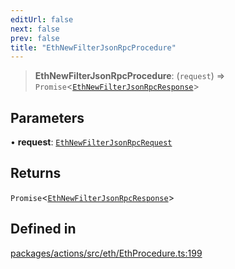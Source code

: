 ```yaml
---
editUrl: false
next: false
prev: false
title: "EthNewFilterJsonRpcProcedure"
---
```


> **EthNewFilterJsonRpcProcedure**: (`request`) => `Promise`\<[`EthNewFilterJsonRpcResponse`](/reference/tevm/actions/type-aliases/ethnewfilterjsonrpcresponse/)\>

## Parameters

• **request**: [`EthNewFilterJsonRpcRequest`](/reference/tevm/actions/type-aliases/ethnewfilterjsonrpcrequest/)

## Returns

`Promise`\<[`EthNewFilterJsonRpcResponse`](/reference/tevm/actions/type-aliases/ethnewfilterjsonrpcresponse/)\>

## Defined in

[packages/actions/src/eth/EthProcedure.ts:199](https://github.com/evmts/tevm-monorepo/blob/main/packages/actions/src/eth/EthProcedure.ts#L199)
